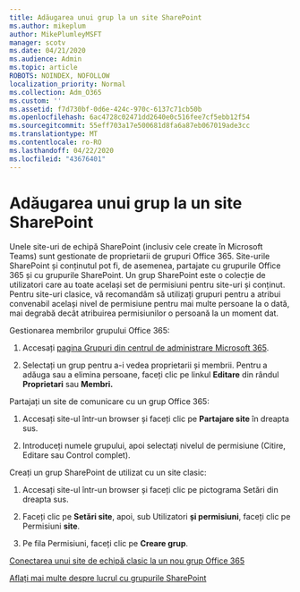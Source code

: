 ```yaml
---
title: Adăugarea unui grup la un site SharePoint
ms.author: mikeplum
author: MikePlumleyMSFT
manager: scotv
ms.date: 04/21/2020
ms.audience: Admin
ms.topic: article
ROBOTS: NOINDEX, NOFOLLOW
localization_priority: Normal
ms.collection: Adm_O365
ms.custom: ''
ms.assetid: f7d730bf-0d6e-424c-970c-6137c71cb50b
ms.openlocfilehash: 6ac4728c02471dd2640e0c516fee7cf5ebb12f54
ms.sourcegitcommit: 55eff703a17e500681d8fa6a87eb067019ade3cc
ms.translationtype: MT
ms.contentlocale: ro-RO
ms.lasthandoff: 04/22/2020
ms.locfileid: "43676401"
---
```

# <a name="add-a-group-to-a-sharepoint-site"></a>Adăugarea unui grup la un site SharePoint

Unele site-uri de echipă SharePoint (inclusiv cele create în Microsoft Teams) sunt gestionate de proprietarii de grupuri Office 365. Site-urile SharePoint și conținutul pot fi, de asemenea, partajate cu grupurile Office 365 și cu grupurile SharePoint. Un grup SharePoint este o colecție de utilizatori care au toate același set de permisiuni pentru site-uri și conținut. Pentru site-uri clasice, vă recomandăm să utilizați grupuri pentru a atribui convenabil același nivel de permisiune pentru mai multe persoane la o dată, mai degrabă decât atribuirea permisiunilor o persoană la un moment dat.
  
Gestionarea membrilor grupului Office 365:
  
1. Accesați [pagina Grupuri din centrul de administrare Microsoft 365](https://portal.office.com/adminportal/home#/groups).
    
2. Selectați un grup pentru a-i vedea proprietarii și membrii. Pentru a adăuga sau a elimina persoane, faceți clic pe linkul **Editare** din rândul **Proprietari** sau **Membri.** 
    
Partajați un site de comunicare cu un grup Office 365:
  
1. Accesați site-ul într-un browser și faceți clic pe **Partajare site** în dreapta sus. 
    
2. Introduceți numele grupului, apoi selectați nivelul de permisiune (Citire, Editare sau Control complet).
    
Creați un grup SharePoint de utilizat cu un site clasic:
  
1. Accesați site-ul într-un browser și faceți clic pe pictograma Setări din dreapta sus.
    
2. Faceți clic pe **Setări site**, apoi, sub Utilizatori **și permisiuni**, faceți clic pe Permisiuni **site**.
    
3. Pe fila Permisiuni, faceți clic pe **Creare grup**.
    
[Conectarea unui site de echipă clasic la un nou grup Office 365](https://go.microsoft.com/fwlink/?linkid=2008654)
  
[Aflați mai multe despre lucrul cu grupurile SharePoint](https://go.microsoft.com/fwlink/?linkid=874658)
  

